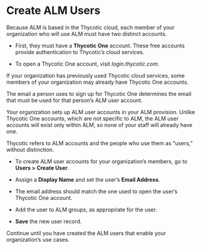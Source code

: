 ﻿[title]: # (Create ALM Users)
[tags]: # (Account Lifecycle Manager,ALM,)
[priority]: # (5425)

# Create ALM Users

Because ALM is based in the Thycotic cloud, each member of your organization who will use ALM must have two distinct accounts.

* First, they must have a **Thycotic One** account. These free accounts provide authentication to Thycotic’s cloud services.

* To open a Thycotic One account, visit *login.thycotic.com*.

If your organization has previously used Thycotic cloud services, some members of your organization may already have Thycotic One accounts.

The email a person uses to sign up for Thycotic One determines the email that must be used for that person’s ALM user account.

Your organization sets up ALM user accounts in your ALM provision. Unlike Thycotic One accounts, which are not specific to ALM, the ALM user accounts will exist only within ALM, so none of your staff will already have one.

Thycotic refers to ALM accounts and the people who use them as “users,” without distinction.

* To create ALM user accounts for your organization’s members, go to **Users \> Create User**.

* Assign a **Display Name** and set the user’s **Email Address**.

* The email address should match the one used to open the user’s Thycotic One account.

* Add the user to ALM groups, as appropriate for the user.

* **Save** the new user record.

Continue until you have created the ALM users that enable your organization’s use cases.
  
  

